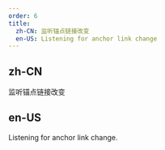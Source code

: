 ```yaml
---
order: 6
title:
  zh-CN: 监听锚点链接改变
  en-US: Listening for anchor link change
---
```


## zh-CN

监听锚点链接改变

## en-US

Listening for anchor link change.